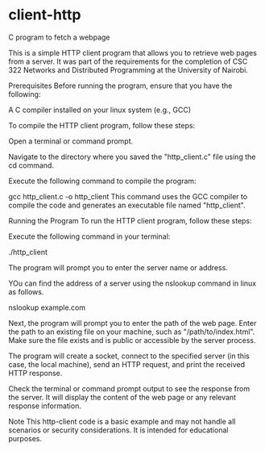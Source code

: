 # client-http

C program to fetch a webpage

This is a simple HTTP client program that allows you to retrieve web pages from a server. It was part of the requirements for the completion of CSC 322 Networks and Distributed Programming at the University of Nairobi.

Prerequisites
Before running the program, ensure that you have the following:

A C compiler installed on your linux system (e.g., GCC)

To compile the HTTP client program, follow these steps:

Open a terminal or command prompt.

Navigate to the directory where you saved the "http_client.c" file using the cd command.

Execute the following command to compile the program:

gcc http_client.c -o http_client
This command uses the GCC compiler to compile the code and generates an executable file named "http_client".

Running the Program
To run the HTTP client program, follow these steps:

Execute the following command in your terminal:

./http_client

The program will prompt you to enter the server name or address.

YOu can find the address of a server using the nslookup command in linux as follows. 

nslookup example.com

Next, the program will prompt you to enter the path of the web page. Enter the path to an existing file on your machine, such as "/path/to/index.html". Make sure the file exists and is public or accessible by the server process.

The program will create a socket, connect to the specified server (in this case, the local machine), send an HTTP request, and print the received HTTP response.

Check the terminal or command prompt output to see the response from the server. It will display the content of the web page or any relevant response information.

Note
This http-client code is a basic example and may not handle all scenarios or security considerations. It is intended for educational purposes.





